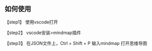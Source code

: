 ## 如何使用

【step1】 使用vscode打开

【step2】 vscode安装>mindmap插件

【step3】 在JSON文件上，Ctrl + Shift + P 输入mindmap 打开思维导图
